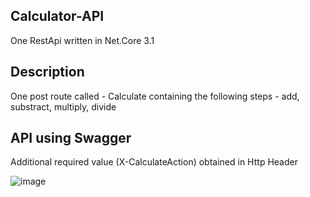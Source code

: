 ## Calculator-API
One RestApi written in Net.Core 3.1

## Description
One post route called - Calculate containing the following steps -  add, substract, multiply, divide

## API using Swagger
Additional required value (X-CalculateAction) obtained in Http Header

 ![image](https://user-images.githubusercontent.com/102611205/176288879-6e0e6557-8848-4626-8afd-8462724dea0c.png)

